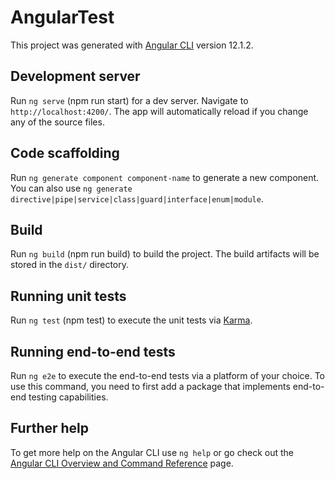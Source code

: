 # AngularTest

This project was generated with [Angular CLI](https://github.com/angular/angular-cli) version 12.1.2.

## Development server

Run `ng serve` (npm run start) for a dev server. Navigate to `http://localhost:4200/`. The app will automatically reload if you change any of the source files.

## Code scaffolding

Run `ng generate component component-name` to generate a new component. You can also use `ng generate directive|pipe|service|class|guard|interface|enum|module`.

## Build

Run `ng build` (npm run build) to build the project. The build artifacts will be stored in the `dist/` directory.

## Running unit tests

Run `ng test` (npm test) to execute the unit tests via [Karma](https://karma-runner.github.io).

## Running end-to-end tests

Run `ng e2e` to execute the end-to-end tests via a platform of your choice. To use this command, you need to first add a package that implements end-to-end testing capabilities.

## Further help

To get more help on the Angular CLI use `ng help` or go check out the [Angular CLI Overview and Command Reference](https://angular.io/cli) page.
